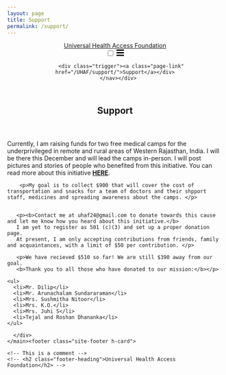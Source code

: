 ```yaml
---
layout: page
title: Support
permalink: /support/
---
```


<html lang="en"><head>

<!-- Google tag (gtag.js) -->
<script async src="https://www.googletagmanager.com/gtag/js?id=G-JDKBBVMB6L"></script>
<script>
  window.dataLayer = window.dataLayer || [];
  function gtag(){dataLayer.push(arguments);}
  gtag('js', new Date());

  gtag('config', 'G-JDKBBVMB6L');
</script> 

  <meta charset="utf-8">
  <meta http-equiv="X-UA-Compatible" content="IE=edge">
  <meta name="viewport" content="width=device-width, initial-scale=1"><!-- Begin Jekyll SEO tag v2.8.0 -->
<title>About | Universal Health Access Foundation</title>
<meta name="generator" content="Jekyll v4.3.3" />
<meta property="og:title" content="Support" />
<meta property="og:locale" content="en_US" />
<meta name="description" content="The Universal Health Access Foundation (UHAF) is dedicated" />
<meta property="og:description" content="The Universal Health Access Foundation (UHAF) is dedicated" />
<link rel="canonical" href="http://localhost:4000/UHAF/support/" />
<meta property="og:url" content="http://localhost:4000/UHAF/support/" />
<meta property="og:site_name" content="Universal Health Access Foundation" />
<meta property="og:type" content="website" />
<meta name="twitter:card" content="summary" />
<meta property="twitter:title" content="Support" />
<script type="application/ld+json">
{"@context":"https://schema.org","@type":"WebSite","description":"The Universal Health Access Foundation (UHAF) is dedicated","headline":"Support","name":"Universal Health Access Foundation","url":"http://localhost:4000/UHAF/support/"}</script>
<!-- End Jekyll SEO tag -->
<link rel="stylesheet" href="/UHAF/assets/main.css"><link type="application/atom+xml" rel="alternate" href="http://localhost:4000/UHAF/feed.xml" title="Universal Health Access Foundation" /></head>
<body><header class="site-header" role="banner">

  <div class="wrapper"><a class="site-title" rel="author" href="/UHAF/">Universal Health Access Foundation</a><nav class="site-nav">
        <input type="checkbox" id="nav-trigger" class="nav-trigger" />
        <label for="nav-trigger">
          <span class="menu-icon">
            <svg viewBox="0 0 18 15" width="18px" height="15px">
              <path d="M18,1.484c0,0.82-0.665,1.484-1.484,1.484H1.484C0.665,2.969,0,2.304,0,1.484l0,0C0,0.665,0.665,0,1.484,0 h15.032C17.335,0,18,0.665,18,1.484L18,1.484z M18,7.516C18,8.335,17.335,9,16.516,9H1.484C0.665,9,0,8.335,0,7.516l0,0 c0-0.82,0.665-1.484,1.484-1.484h15.032C17.335,6.031,18,6.696,18,7.516L18,7.516z M18,13.516C18,14.335,17.335,15,16.516,15H1.484 C0.665,15,0,14.335,0,13.516l0,0c0-0.82,0.665-1.483,1.484-1.483h15.032C17.335,12.031,18,12.695,18,13.516L18,13.516z"/>
            </svg>
          </span>
        </label>

        <div class="trigger"><a class="page-link" href="/UHAF/support/">Support</a></div>
      </nav></div>
</header>
<main class="page-content" aria-label="Content">
      <div class="wrapper">
        <article class="post">

  <header class="post-header">
    <h1 class="post-title">Support</h1>
  </header>

  <div class="post-content">    
       <p>Currently, I am raising funds for two free medical camps for the underprivileged in remote and rural areas of Western Rajasthan, India. I will be there this December and will lead the camps in-person. I will post pictures and stories of people who benefited from this initiative. You can read more about this initiative <a href="{{ site.baseurl }}/"><b>HERE</b></a>.</p>
       
      
        <p>My goal is to collect $900 that will cover the cost of transportation and snacks for a team of doctors and their shpport staff, medicines and spreading awareness about the camps. </p>
       
   
       <p><b>Contact me at uhaf24@gmail.com to donate towards this cause and let me know how you heard about this initiative.</b>
       I am yet to register as 501 (c)(3) and set up a proper donation page.  
       At present, I am only accepting contributions from friends, family and acquaintances, with a limit of $50 per contribution. </p>
   
       <p>We have recieved $510 so far! We are still $390 away from our goal.
       <b>Thank you to all those who have donated to our mission:</b></p>
    
    <ul>
      <li>Mr. Dilip</li>
      <li>Mr. Arunachalam Sundararaman</li>
      <li>Mrs. Sushmitha Nitoor</li>
      <li>Mrs. K.O.</li>
      <li>Mrs. Juhi S</li>
      <li>Tejal and Roshan Dhananka</li>  
    </ul>
  </div>

</article>

      </div>
    </main><footer class="site-footer h-card">
  <data class="u-url" href="/UHAF/"></data>

  <div class="wrapper">

    <!-- This is a comment -->
    <!-- <h2 class="footer-heading">Universal Health Access Foundation</h2> -->

    

  </div>

</footer>
</body>

</html>


